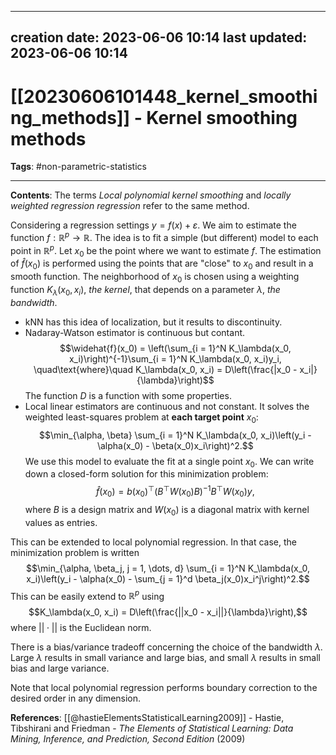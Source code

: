 
---
creation date: 2023-06-06 10:14
last updated: 2023-06-06 10:14
---
# [[20230606101448_kernel_smoothing_methods]] - Kernel smoothing methods
__Tags__: #non-parametric-statistics  

---
__Contents__: The terms *Local polynomial kernel smoothing* and *locally weighted regression regression* refer to the same method.

Considering a regression settings $y = f(x) + \varepsilon$. We aim to estimate the function $f: \mathbb{R}^p \rightarrow \mathbb{R}$. The idea is to fit a simple (but different) model to each point in $\mathbb{R}^p$. Let $x_0$ be the point where we want to estimate $f$. The estimation of $\widehat{f}(x_0)$ is performed using the points that are "close" to $x_0$ and result in a smooth function. The neighborhood of $x_0$ is chosen using a weighting function $K_\lambda(x_0, x_i)$, _the kernel_, that depends on a parameter $\lambda$, _the bandwidth_.

* kNN has this idea of localization, but it results to discontinuity.
* Nadaray-Watson estimator is continuous but contant.
$$\widehat{f}(x_0) = \left(\sum_{i = 1}^N K_\lambda(x_0, x_i)\right)^{-1}\sum_{i = 1}^N K_\lambda(x_0, x_i)y_i, \quad\text{where}\quad K_\lambda(x_0, x_i) = D\left(\frac{|x_0 - x_i|}{\lambda}\right)$$
The function $D$ is a function with some properties.
* Local linear estimators are continuous and not constant. It solves the weighted least-squares problem at **each target point** $x_0$:
$$\min_{\alpha, \beta} \sum_{i = 1}^N K_\lambda(x_0, x_i)\left(y_i - \alpha(x_0) - \beta(x_0)x_i\right)^2.$$
We use this model to evaluate the fit at a single point $x_0$. We can write down a closed-form solution for this minimization problem:
$$\widehat{f}(x_0) = b(x_0)^\top \left(B^\top W(x_0) B\right)^{-1} B^\top W(x_0)y,$$
where $B$ is a design matrix and $W(x_0)$ is a diagonal matrix with kernel values as entries. 

This can be extended to local polynomial regression. In that case, the minimization problem is written
$$\min_{\alpha, \beta_j, j = 1, \dots, d} \sum_{i = 1}^N K_\lambda(x_0, x_i)\left(y_i - \alpha(x_0) - \sum_{j = 1}^d \beta_j(x_0)x_i^j\right)^2.$$
This can be easily extend to $\mathbb{R}^p$ using 
$$K_\lambda(x_0, x_i) = D\left(\frac{||x_0 - x_i||}{\lambda}\right),$$
where $|| \cdot ||$ is the Euclidean norm.

There is a bias/variance tradeoff concerning the choice of the bandwidth $\lambda$. Large $\lambda$ results in small variance and large bias, and small $\lambda$ results in small bias and large variance.

Note that local polynomial regression performs boundary correction to the desired order in any dimension.

__References__:
[[@hastieElementsStatisticalLearning2009]] - Hastie, Tibshirani and Friedman - _The Elements of Statistical Learning: Data Mining, Inference, and Prediction, Second Edition_ (2009)


